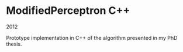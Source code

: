 # ModifiedPerceptron C++

2012

Prototype implementation in C++ of the algorithm presented in my PhD thesis.
